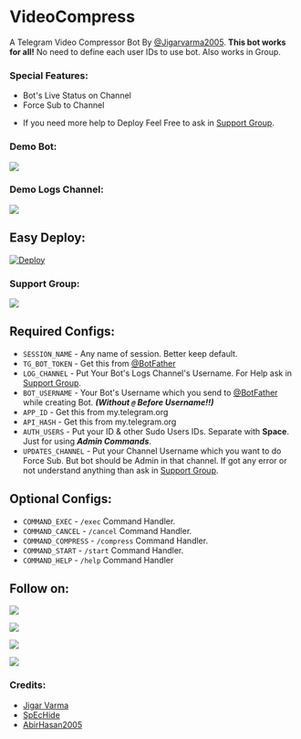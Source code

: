 # VideoCompress
A Telegram Video Compressor Bot By [@Jigarvarma2005](https://t.me/Jigarvarma2005). **This bot works for all!** No need to define each user IDs to use bot. Also works in Group.

### Special Features:
- Bot's Live Status on Channel
- Force Sub to Channel

* If you need more help to Deploy Feel Free to ask in [Support Group](https://t.me/linux_repo).

### Demo Bot:
<a href="https://t.me/VidCom_Robot"><img src="https://img.shields.io/badge/Demo-Telegram%20Bot-blue.svg?logo=telegram"></a>

### Demo Logs Channel:
<a href="https://t.me/VideoCompressLogs"><img src="https://img.shields.io/badge/Demo-Bot%20Logs%20Channel-blue.svg?logo=telegram"></a>

## Easy Deploy:
[![Deploy](https://www.herokucdn.com/deploy/button.svg)](https://heroku.com/deploy?template=https://github.com/SunnykkoD/VideoCompress/tree/hevc)

### Support Group:
<a href="https://t.me/linux_repo"><img src="https://img.shields.io/badge/Telegram-Join%20Telegram%20Group-blue.svg?logo=telegram"></a>

## Required Configs:
* `SESSION_NAME` - Any name of session. Better keep default.
* `TG_BOT_TOKEN` - Get this from [@BotFather](https://t.me/BotFather)
* `LOG_CHANNEL` - Put Your Bot's Logs Channel's Username. For Help ask in [Support Group](https://t.me/linux_repo).
* `BOT_USERNAME` - Your Bot's Username which you send to [@BotFather](https://t.me/BotFather) while creating Bot. ***(Without `@` Before Username!!)***
* `APP_ID` - Get this from my.telegram.org
* `API_HASH` - Get this from my.telegram.org
* `AUTH_USERS` - Put your ID & other Sudo Users IDs. Separate with **Space**. Just for using ***Admin Commands***.
* `UPDATES_CHANNEL` - Put your Channel Username which you want to do Force Sub. But bot should be Admin in that channel. If got any error or not understand anything than ask in [Support Group](https://t.me/linux_repo).

## Optional Configs:
* `COMMAND_EXEC` - `/exec` Command Handler.
* `COMMAND_CANCEL` - `/cancel` Command Handler.
* `COMMAND_COMPRESS` - `/compress` Command Handler.
* `COMMAND_START` - `/start` Command Handler.
* `COMMAND_HELP` - `/help` Command Handler

## Follow on:
<p align="left">
<a href="https://github.com/AbirHasan2005"><img src="https://img.shields.io/badge/GitHub-Follow%20on%20GitHub-inactive.svg?logo=github"></a>
</p>
<p align="left">
<a href="https://twitter.com/AbirHasan2005"><img src="https://img.shields.io/badge/Twitter-Follow%20on%20Twitter-informational.svg?logo=twitter"></a>
</p>
<p align="left">
<a href="https://facebook.com/AbirHasan2005"><img src="https://img.shields.io/badge/Facebook-Follow%20on%20Facebook-blue.svg?logo=facebook"></a>
</p>
<p align="left">
<a href="https://instagram.com/AbirHasan2005"><img src="https://img.shields.io/badge/Instagram-Follow%20on%20Instagram-important.svg?logo=instagram"></a>
</p>

### Credits:
* [Jigar Varma](https://github.com/Jigarvarma2005)
* [SpEcHide](https://github.com/spechide)
* [AbirHasan2005](https://github.com/AbirHasan2005)
